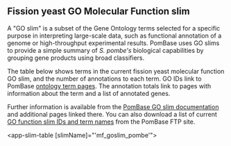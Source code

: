 ## Fission yeast GO Molecular Function slim

A "GO slim" is a subset of the Gene Ontology terms selected for a
specific purpose in interpreting large-scale data, such as functional
annotation of a genome or high-throughput experimental
results. PomBase uses GO slims to provide a simple summary of
*S. pombe's* biological capabilities by grouping gene products using
broad classifiers.

The table below shows terms in the current fission yeast molecular
function GO slim, and the number of annotations to each term. GO IDs
link to PomBase [ontology term
pages](/documentation/ontology-term-page). The annotation totals link
to pages with information about the term and a list of annotated
genes.

Further information is available from the [PomBase GO slim
documentation](documentation/pombase-go-slim-documentation) and
additional pages linked there. You can also download a list of current
[GO function slim IDs and term
names](https://www.pombase.org/data/releases/latest/misc/mf_goslim_pombe_ids_and_names.tsv)
from the PomBase FTP site.


<app-slim-table [slimName]="'mf_goslim_pombe'"></app-slim-table>

